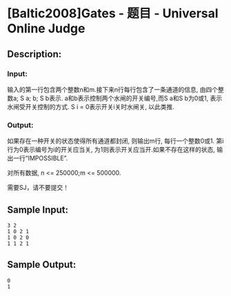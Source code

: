 # [Baltic2008]Gates - 题目 - Universal Online Judge

## Description: 



### Input: 

输入的第一行包含两个整数n和m.接下来n行每行包含了一条通道的信息, 由四个整数a; S a; b; S b表示. a和b表示控制两个水闸的开关编号,而S a和S b为0或1, 表示水闸受开关控制的方式. S i = 0表示开关i关时水闸关, 以此类推.

### Output: 

如果存在一种开关的状态使得所有通道都封闭, 则输出m行, 每行一个整数0或1. 第i行为0表示编号为i的开关应当关, 为1则表示开关应当开.如果不存在这样的状态, 输出一行“IMPOSSIBLE”.

对所有数据, n <= 250000;m <= 500000.



需要SJ，请不要提交！


## Sample Input: 
```
3 2
1 0 2 1
1 0 2 0
1 1 2 1
```

## Sample Output: 
```
0
1
```
